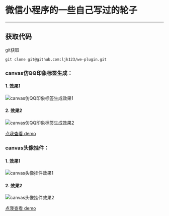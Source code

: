 # 微信小程序的一些自己写过的轮子

------
## 获取代码
  git获取
~~~
git clone git@github.com:ljk123/we-plugin.git
~~~
 
### canvas仿QQ印象标签生成：
#### 1. 效果1
![canvas仿QQ印象标签生成效果1](images/drawtag.png)
#### 2. 效果2
![canvas仿QQ印象标签生成效果2](images/drawtag-demo.png)

[点我查看  demo](demo/drawtag)

### canvas头像挂件：
#### 1. 效果1
![canvas头像挂件效果1](images/head-demo1.png)
#### 2. 效果2
![canvas头像挂件效果2](images/head-demo2.png)

[点我查看  demo](demo/head)
